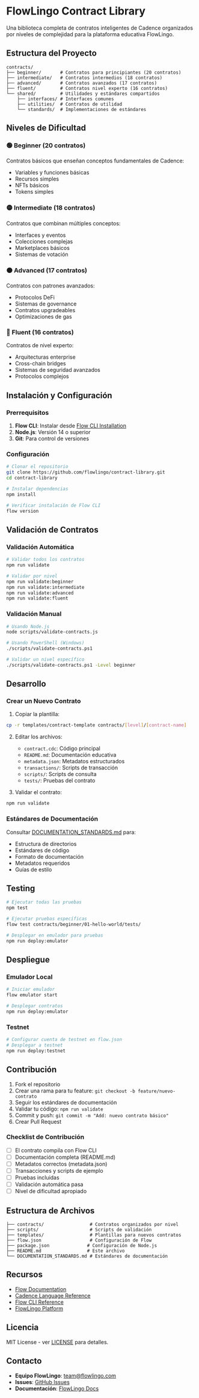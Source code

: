 # FlowLingo Contract Library

Una biblioteca completa de contratos inteligentes de Cadence organizados por niveles de complejidad para la plataforma educativa FlowLingo.

## Estructura del Proyecto

```
contracts/
├── beginner/       # Contratos para principiantes (20 contratos)
├── intermediate/   # Contratos intermedios (18 contratos)
├── advanced/       # Contratos avanzados (17 contratos)
├── fluent/         # Contratos nivel experto (16 contratos)
└── shared/         # Utilidades y estándares compartidos
    ├── interfaces/ # Interfaces comunes
    ├── utilities/  # Contratos de utilidad
    └── standards/  # Implementaciones de estándares
```

## Niveles de Dificultad

### 🟢 Beginner (20 contratos)
Contratos básicos que enseñan conceptos fundamentales de Cadence:
- Variables y funciones básicas
- Recursos simples
- NFTs básicos
- Tokens simples

### 🟡 Intermediate (18 contratos)
Contratos que combinan múltiples conceptos:
- Interfaces y eventos
- Colecciones complejas
- Marketplaces básicos
- Sistemas de votación

### 🟠 Advanced (17 contratos)
Contratos con patrones avanzados:
- Protocolos DeFi
- Sistemas de governance
- Contratos upgradeables
- Optimizaciones de gas

### 🔴 Fluent (16 contratos)
Contratos de nivel experto:
- Arquitecturas enterprise
- Cross-chain bridges
- Sistemas de seguridad avanzados
- Protocolos complejos

## Instalación y Configuración

### Prerrequisitos

1. **Flow CLI**: Instalar desde [Flow CLI Installation](https://docs.onflow.org/flow-cli/install/)
2. **Node.js**: Versión 14 o superior
3. **Git**: Para control de versiones

### Configuración

```bash
# Clonar el repositorio
git clone https://github.com/flowlingo/contract-library.git
cd contract-library

# Instalar dependencias
npm install

# Verificar instalación de Flow CLI
flow version
```

## Validación de Contratos

### Validación Automática

```bash
# Validar todos los contratos
npm run validate

# Validar por nivel
npm run validate:beginner
npm run validate:intermediate
npm run validate:advanced
npm run validate:fluent
```

### Validación Manual

```bash
# Usando Node.js
node scripts/validate-contracts.js

# Usando PowerShell (Windows)
./scripts/validate-contracts.ps1

# Validar un nivel específico
./scripts/validate-contracts.ps1 -Level beginner
```

## Desarrollo

### Crear un Nuevo Contrato

1. Copiar la plantilla:
```bash
cp -r templates/contract-template contracts/[level]/[contract-name]
```

2. Editar los archivos:
   - `contract.cdc`: Código principal
   - `README.md`: Documentación educativa
   - `metadata.json`: Metadatos estructurados
   - `transactions/`: Scripts de transacción
   - `scripts/`: Scripts de consulta
   - `tests/`: Pruebas del contrato

3. Validar el contrato:
```bash
npm run validate
```

### Estándares de Documentación

Consultar [DOCUMENTATION_STANDARDS.md](./DOCUMENTATION_STANDARDS.md) para:
- Estructura de directorios
- Estándares de código
- Formato de documentación
- Metadatos requeridos
- Guías de estilo

## Testing

```bash
# Ejecutar todas las pruebas
npm test

# Ejecutar pruebas específicas
flow test contracts/beginner/01-hello-world/tests/

# Desplegar en emulador para pruebas
npm run deploy:emulator
```

## Despliegue

### Emulador Local

```bash
# Iniciar emulador
flow emulator start

# Desplegar contratos
npm run deploy:emulator
```

### Testnet

```bash
# Configurar cuenta de testnet en flow.json
# Desplegar a testnet
npm run deploy:testnet
```

## Contribución

1. Fork el repositorio
2. Crear una rama para tu feature: `git checkout -b feature/nuevo-contrato`
3. Seguir los estándares de documentación
4. Validar tu código: `npm run validate`
5. Commit y push: `git commit -m "Add: nuevo contrato básico"`
6. Crear Pull Request

### Checklist de Contribución

- [ ] El contrato compila con Flow CLI
- [ ] Documentación completa (README.md)
- [ ] Metadatos correctos (metadata.json)
- [ ] Transacciones y scripts de ejemplo
- [ ] Pruebas incluidas
- [ ] Validación automática pasa
- [ ] Nivel de dificultad apropiado

## Estructura de Archivos

```
├── contracts/                 # Contratos organizados por nivel
├── scripts/                   # Scripts de validación
├── templates/                 # Plantillas para nuevos contratos
├── flow.json                  # Configuración de Flow
├── package.json              # Configuración de Node.js
├── README.md                 # Este archivo
└── DOCUMENTATION_STANDARDS.md # Estándares de documentación
```

## Recursos

- [Flow Documentation](https://docs.onflow.org/)
- [Cadence Language Reference](https://docs.onflow.org/cadence/)
- [Flow CLI Reference](https://docs.onflow.org/flow-cli/)
- [FlowLingo Platform](https://flowlingo.com)

## Licencia

MIT License - ver [LICENSE](LICENSE) para detalles.

## Contacto

- **Equipo FlowLingo**: team@flowlingo.com
- **Issues**: [GitHub Issues](https://github.com/flowlingo/contract-library/issues)
- **Documentación**: [FlowLingo Docs](https://docs.flowlingo.com)